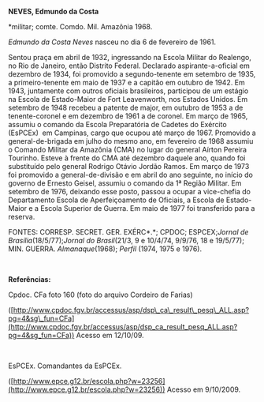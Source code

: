 **NEVES, Edmundo da Costa**

\*militar; comte. Comdo. Mil. Amazônia 1968.

*Edmundo da Costa Neves* nasceu no dia 6 de fevereiro de 1961.

Sentou praça em abril de 1932, ingressando na Escola Militar do
Realengo, no Rio de Janeiro, então Distrito Federal. Declarado
aspirante-a-oficial em dezembro de 1934, foi promovido a segundo-tenente
em setembro de 1935, a primeiro-tenente em maio de 1937 e a capitão em
outubro de 1942. Em 1943, juntamente com outros oficiais brasileiros,
participou de um estágio na Escola de Estado-Maior de Fort Leavenworth,
nos Estados Unidos. Em setembro de 1948 recebeu a patente de major, em
outubro de 1953 a de tenente-coronel e em dezembro de 1961 a de coronel.
Em março de 1965, assumiu o comando da Escola Preparatória de Cadetes do
Exército (EsPCEx)  em Campinas, cargo que ocupou até março de 1967.
Promovido a general-de-brigada em julho do mesmo ano, em fevereiro de
1968 assumiu o Comando Militar da Amazônia (CMA) no lugar do general
Aírton Pereira Tourinho. Esteve à frente do CMA até dezembro daquele
ano, quando foi substituído pelo general Rodrigo Otávio Jordão Ramos. Em
março de 1973 foi promovido a general-de-divisão e em abril do ano
seguinte, no início do governo de Ernesto Geisel, assumiu o comando da
1ª Região Militar. Em setembro de 1976, deixando esse posto, passou a
ocupar a vice-chefia do Departamento Escola de Aperfeiçoamento de
Oficiais, a Escola de Estado-Maior e a Escola Superior de Guerra. Em
maio de 1977 foi transferido para a reserva.

FONTES: CORRESP. SECRET. GER. EXÉRC*.*; CPDOC; ESPCEX;*Jornal de
Brasília*(18/5/77);*Jornal* *do Brasil*(21/3, 9 e 10/4/74, 9/9/76, 18 e
19/5/77); MIN. GUERRA. *Almanaque*(1968); *Perfil* (1974, 1975 e 1976).

 

**Referências:**

Cpdoc. CFa foto 160 (foto do arquivo Cordeiro de Farias)

([http://www.cpdoc.fgv.br/accessus/asp/dsp\_ca\_result\_pesq\_ALL.asp?pg=4&sg\_fun=CFa](http://www.cpdoc.fgv.br/accessus/asp/dsp_ca_result_pesq_ALL.asp?pg=4&sg_fun=CFa))
Acesso em 12/10/09.

                                             

EsPCEx. Comandantes da EsPCEx.

([http://www.epce.g12.br/escola.php?w=23256](http://www.epce.g12.br/escola.php?w=23256))
Acesso em 9/10/2009.
